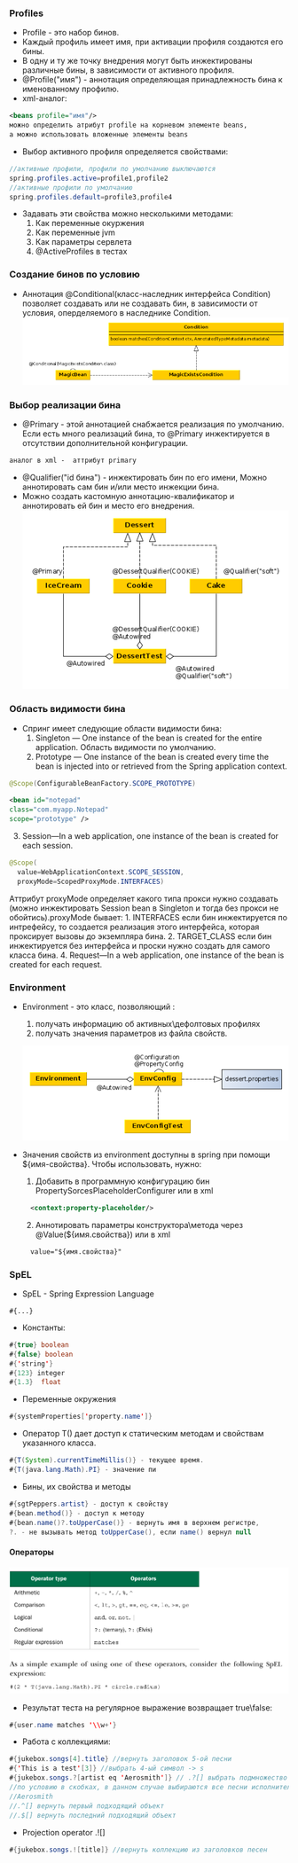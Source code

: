 ### Profiles
* Profile - это набор бинов.
* Каждый профиль имеет имя, при активации профиля
создаются его бины.
* В одну и ту же точку внедрения могут быть инжектированы
различные бины, в зависимости от активного профиля.
* @Profile("имя") - аннотация определяющая принадлежность бина
к именованному профилю.
* xml-аналог:
```xml
<beans profile="имя"/>
можно определить атрибут profile на корневом элементе beans,
а можно использовать вложенные элементы beans
```
* Выбор активного профиля определяется свойствами:
```java
//активные профили, профили по умолчанию выключаются
spring.profiles.active=profile1,profile2
//активные профили по умолчанию
spring.profiles.default=profile3,profile4
```
* Задавать эти свойства можно несколькими методами:
  1. Как переменные окуржения
  2. Как переменные jvm
  3. Как параметры сервлета
  4. @ActiveProfiles в тестах

### Создание бинов по условию
* Аннотация @Conditional(класс-наследник интерфейса Condition) позволяет
создавать или не создавать бин, в зависимости от условия, оперделяемого
в наследнике Condition.
![conditional](conditional.png)

### Выбор реализации бина
* @Primary - этой аннотацией снабжается реализация по умолчанию. Если
есть много реализаций бина, то @Primary инжектируется в отсутствии
дополнительной конфигурации.
```xml
аналог в xml -  аттрибут primary
```
* @Qualifier("id бина") - инжектировать бин по его имени,
Можно аннотировать сам бин и/или место инжекции бина.
* Можно создать кастомную аннотацию-квалификатор и аннотировать
ей бин и место его внедрения.
![dessert](dessert.png)

### Область видимости бина
* Спринг имеет следующие области видимости бина:
  1. Singleton — One instance of the bean is created for the entire application.
  Область видимости по умолчанию.
  2. Prototype — One instance of the bean is created every time the bean is injected
into or retrieved from the Spring application context.
```java
@Scope(ConfigurableBeanFactory.SCOPE_PROTOTYPE)
```
```xml
<bean id="notepad"
class="com.myapp.Notepad"
scope="prototype" />
```
  3. Session—In a web application, one instance of the bean is created for each session.
```java
@Scope(
  value=WebApplicationContext.SCOPE_SESSION,
  proxyMode=ScopedProxyMode.INTERFACES)
```
Аттрибут proxyMode определяет какого типа прокси нужно создавать (можно инжектировать
Session bean в Singleton и тогда без прокси не обойтись).proxyMode бывает:
    1. INTERFACES если бин инжектируется по интрефейсу, то создается реализация этого
    интерфейса, которая проксирует вызовы до
    экземпляра бина.
    2. TARGET_CLASS если бин инжектируется без
    интерфейса и проски нужно создать для самого
    класса бина.
  4. Request—In a web application, one instance of the bean is created for each
request.

### Environment
* Environment - это класс, позволяющий :
  1. получать информацию об активных\дефолтовых профилях
  2. получать значения параметров из файла свойств.

  ![invironment](environment.png)
* Значения свойств из environment доступны в spring
 при помощи ${имя-свойства}. Чтобы использовать, нужно:
    1. Добавить в программную конфигурацию бин
    PropertySorcesPlaceholderConfigurer
    или в xml
    ```xml
      <context:property-placeholder/>
    ```
    2. Аннотировать параметры конструктора\метода
    через @Value(${имя.свойства}) или в xml
    ```xml
      value="${имя.свойства}"
    ```

### SpEL

* SpEL - Spring Expression Language
```
#{...}
```
* Константы:
```java
#{true} boolean
#{false} boolean
#{'string'}
#{123} integer
#{1.3}  float
```
* Переменные окружения
```java
#{systemProperties['property.name']}
```
* Оператор T() дает доступ к статическим методам и свойствам
указанного класса.
```java
#{T(System).currentTimeMillis()} - текущее время.
#{T(java.lang.Math).PI} - значение пи
```
* Бины, их свойства и методы
```java
#{sgtPeppers.artist} - доступ к свойству
#{bean.method()} - доступ к методу
#{bean.name()?.toUpperCase()} - вернуть имя в верхнем регистре,
?. - не вызывать метод toUpperCase(), если name() вернул null
```
#### Операторы
![operators](operators.png)
* Результат теста на регулярное выражение возвращает true\false:
```java
#{user.name matches '\\w+'}
```
* Работа с коллекциями:
```java
#{jukebox.songs[4].title} //вернуть заголовок 5-ой песни
#{'This is a test'[3]} //выбрать 4-ый символ -> s
#{jukebox.songs.?[artist eq 'Aerosmith']} // .?[] выбрать подмножество
//по условию в скобках, в данном случае выбираются все песни исполнителя
//Aerosmith
//.^[] вернуть первый подходящий объект
//.$[] вернуть последний подходящий объект
```
* Projection operator .![]
```java
#{jukebox.songs.![title]} //вернуть коллекцию из заголовков песен
```
